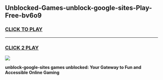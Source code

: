 
## Unblocked-Games-unblock-google-sites-Play-Free-bv6o9
<h3>
<a href="https://premium76.site?title=unblock-google-sites&ref=20M">CLICK TO PLAY</a></h3>
<hr>

<h3>
<a href="https://premium76.site?title=unblock-google-sites&ref=20M">CLICK 2 PLAY</a>
  
</h3>

<a href="https://premium76.site?title=unblock-google-sites&ref=19M"><img src="https://clearcache.store/games.png"></a>


**unblock-google-sites games unblocked: Your Gateway to Fun and Accessible Online Gaming**
